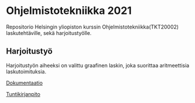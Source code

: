 # Ohjelmistotekniikka 2021

Repositorio Helsingin yliopiston kurssin Ohjelmistotekniikka(TKT20002) laskutehtäville, sekä harjoitustyölle.

## Harjoitustyö

Harjoitustyön aiheeksi on valittu graafinen laskin, joka suorittaa aritmeettisia laskutoimituksia.

[Dokumentaatio](Laskin/dokumentaatio)

[Tuntikirjanpito](Laskin/dokumentaatio/tuntikirjanpito.md)
